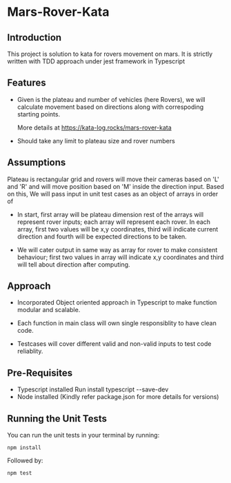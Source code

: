 # Mars-Rover-Kata

## Introduction

This project is solution to kata for rovers movement on mars.
It is strictly written with TDD approach under jest framework in Typescript

## Features

* Given is the plateau and number of vehicles (here Rovers), we will calculate movement based on directions along with correspoding starting points.
  
  More details at https://kata-log.rocks/mars-rover-kata

* Should take any limit to plateau size and rover numbers


## Assumptions

Plateau is rectangular grid and rovers will move their cameras based on 'L' and 'R' and will move position based on 'M' inside the direction input.
Based on this, We will pass input in unit test cases as an object of arrays in order of 
   * In start, first array will be plateau dimension
     rest of the arrays will represent rover inputs; each array will represent each rover.
     In each array, first two values will be x,y coordinates, third will indicate current direction and fourth will be expected directions to be taken.

   * We will cater output in same way as array for rover to make consistent behaviour; 
      first two values in array will indicate x,y coordinates and third will tell about direction after computing.

## Approach

* Incorporated Object oriented approach in Typescript to make function modular and scalable.

* Each function in main class will own single responsiblity to have clean code.

* Testcases will cover different valid and non-valid inputs to test code reliablity.      


## Pre-Requisites

* Typescript installed
   Run install typescript --save-dev
* Node installed 
(Kindly refer package.json for more details for versions)


## Running the Unit Tests

You can run the unit tests in your terminal by running:

`npm install`

Followed by:

`npm test`
